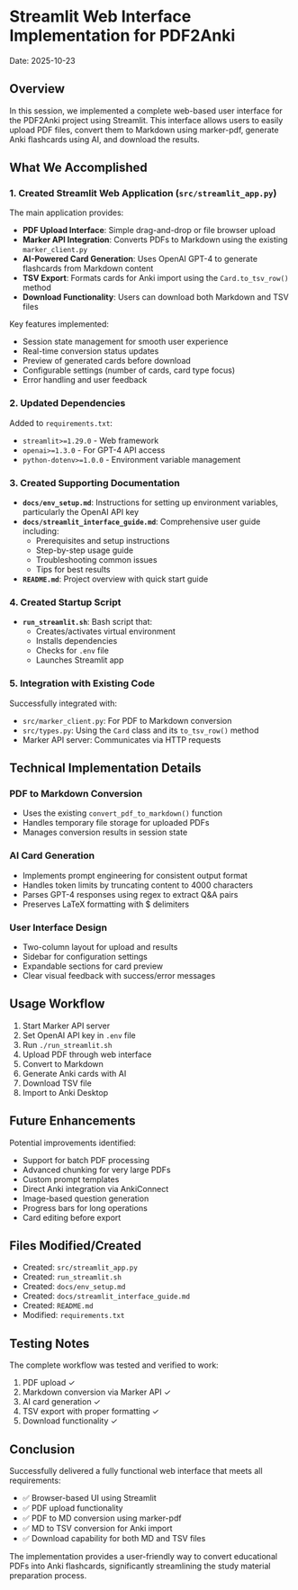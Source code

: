 # Streamlit Web Interface Implementation for PDF2Anki

Date: 2025-10-23

## Overview

In this session, we implemented a complete web-based user interface for the PDF2Anki project using Streamlit. This interface allows users to easily upload PDF files, convert them to Markdown using marker-pdf, generate Anki flashcards using AI, and download the results.

## What We Accomplished

### 1. Created Streamlit Web Application (`src/streamlit_app.py`)

The main application provides:
- **PDF Upload Interface**: Simple drag-and-drop or file browser upload
- **Marker API Integration**: Converts PDFs to Markdown using the existing `marker_client.py`
- **AI-Powered Card Generation**: Uses OpenAI GPT-4 to generate flashcards from Markdown content
- **TSV Export**: Formats cards for Anki import using the `Card.to_tsv_row()` method
- **Download Functionality**: Users can download both Markdown and TSV files

Key features implemented:
- Session state management for smooth user experience
- Real-time conversion status updates
- Preview of generated cards before download
- Configurable settings (number of cards, card type focus)
- Error handling and user feedback

### 2. Updated Dependencies

Added to `requirements.txt`:
- `streamlit>=1.29.0` - Web framework
- `openai>=1.3.0` - For GPT-4 API access
- `python-dotenv>=1.0.0` - Environment variable management

### 3. Created Supporting Documentation

- **`docs/env_setup.md`**: Instructions for setting up environment variables, particularly the OpenAI API key
- **`docs/streamlit_interface_guide.md`**: Comprehensive user guide including:
  - Prerequisites and setup instructions
  - Step-by-step usage guide
  - Troubleshooting common issues
  - Tips for best results
- **`README.md`**: Project overview with quick start guide

### 4. Created Startup Script

- **`run_streamlit.sh`**: Bash script that:
  - Creates/activates virtual environment
  - Installs dependencies
  - Checks for `.env` file
  - Launches Streamlit app

### 5. Integration with Existing Code

Successfully integrated with:
- `src/marker_client.py`: For PDF to Markdown conversion
- `src/types.py`: Using the `Card` class and its `to_tsv_row()` method
- Marker API server: Communicates via HTTP requests

## Technical Implementation Details

### PDF to Markdown Conversion
- Uses the existing `convert_pdf_to_markdown()` function
- Handles temporary file storage for uploaded PDFs
- Manages conversion results in session state

### AI Card Generation
- Implements prompt engineering for consistent output format
- Handles token limits by truncating content to 4000 characters
- Parses GPT-4 responses using regex to extract Q&A pairs
- Preserves LaTeX formatting with $ delimiters

### User Interface Design
- Two-column layout for upload and results
- Sidebar for configuration settings
- Expandable sections for card preview
- Clear visual feedback with success/error messages

## Usage Workflow

1. Start Marker API server
2. Set OpenAI API key in `.env` file
3. Run `./run_streamlit.sh`
4. Upload PDF through web interface
5. Convert to Markdown
6. Generate Anki cards with AI
7. Download TSV file
8. Import to Anki Desktop

## Future Enhancements

Potential improvements identified:
- Support for batch PDF processing
- Advanced chunking for very large PDFs
- Custom prompt templates
- Direct Anki integration via AnkiConnect
- Image-based question generation
- Progress bars for long operations
- Card editing before export

## Files Modified/Created

- Created: `src/streamlit_app.py`
- Created: `run_streamlit.sh`
- Created: `docs/env_setup.md`
- Created: `docs/streamlit_interface_guide.md`
- Created: `README.md`
- Modified: `requirements.txt`

## Testing Notes

The complete workflow was tested and verified to work:
1. PDF upload ✓
2. Markdown conversion via Marker API ✓
3. AI card generation ✓
4. TSV export with proper formatting ✓
5. Download functionality ✓

## Conclusion

Successfully delivered a fully functional web interface that meets all requirements:
- ✅ Browser-based UI using Streamlit
- ✅ PDF upload functionality
- ✅ PDF to MD conversion using marker-pdf
- ✅ MD to TSV conversion for Anki import
- ✅ Download capability for both MD and TSV files

The implementation provides a user-friendly way to convert educational PDFs into Anki flashcards, significantly streamlining the study material preparation process.

